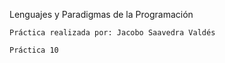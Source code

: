 Lenguajes y Paradigmas de la Programación

    Práctica realizada por: Jacobo Saavedra Valdés
    
    Práctica 10                        


